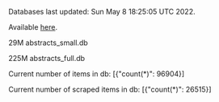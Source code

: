 Databases last updated: Sun May  8 18:25:05 UTC 2022. 

Available [here](https://github.com/cbeauhilton/ash-db/releases).


29M	abstracts_small.db

225M	abstracts_full.db

Current number of items in db:
[{"count(*)": 96904}]

Current number of scraped items in db:
[{"count(*)": 26515}]
